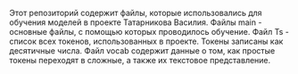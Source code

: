 Этот репозиторий содержит файлы, которые использовались для обучения моделей в проекте Татарникова Василия. Файлы main - основные файлы, с помощью которых проводилось обучение. Файл Ts - список всех токенов, использованных в проекте. Токены записаны как десятичные числа. Файл vocab содержит данные о том, как простые токены переходят в сложные, а также их текстовое представление.
